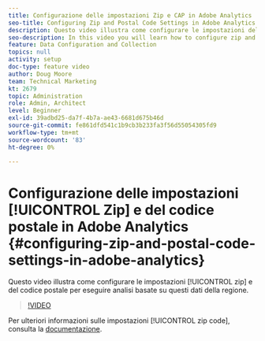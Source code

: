 ```yaml
---
title: Configurazione delle impostazioni Zip e CAP in Adobe Analytics
seo-title: Configuring Zip and Postal Code Settings in Adobe Analytics
description: Questo video illustra come configurare le impostazioni del codice postale e zip per eseguire analisi basate su questi dati della regione.
seo-description: In this video you will learn how to configure zip and postal code settings, so that you can do analysis based on this region data.
feature: Data Configuration and Collection
topics: null
activity: setup
doc-type: feature video
author: Doug Moore
team: Technical Marketing
kt: 2679
topic: Administration
role: Admin, Architect
level: Beginner
exl-id: 39adbd25-da7f-4b7a-ae43-6681d675b46d
source-git-commit: fe861dfd541c1b9cb3b233fa3f56d55054305fd9
workflow-type: tm+mt
source-wordcount: '83'
ht-degree: 0%

---
```


# Configurazione delle impostazioni [!UICONTROL Zip] e del codice postale in Adobe Analytics {#configuring-zip-and-postal-code-settings-in-adobe-analytics}

Questo video illustra come configurare le impostazioni [!UICONTROL zip] e del codice postale per eseguire analisi basate su questi dati della regione.

>[!VIDEO](https://video.tv.adobe.com/v/27051/?quality=12)

Per ulteriori informazioni sulle impostazioni [!UICONTROL zip code], consulta la [documentazione](https://experienceleague.adobe.com/docs/analytics/components/dimensions/zip-code.html?lang=en).
